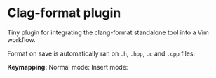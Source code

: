 # Clag-format plugin
Tiny plugin for integrating the clang-format standalone tool into a Vim workflow.

Format on save is automatically ran on <code>.h</code>, <code>.hpp</code>, <code>.c</code> and <code>.cpp</code> files.

**Keymapping:**
Normal mode: <C-K>
Insert mode: <C-K> <c-o>
